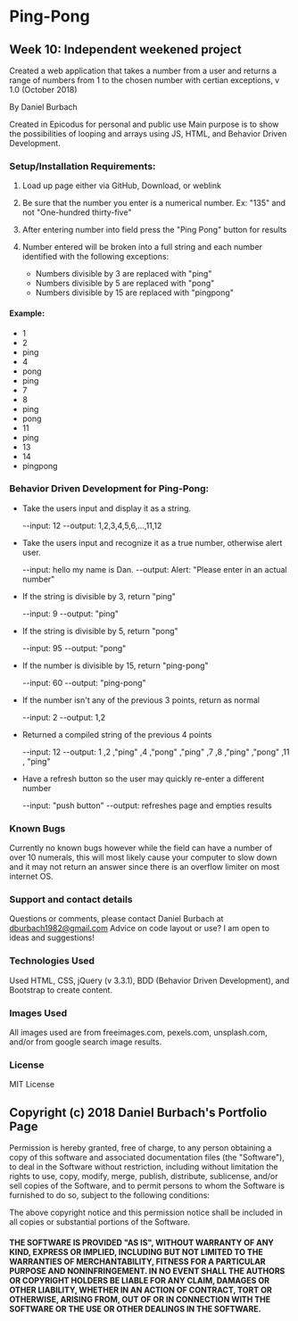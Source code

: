 # Ping-Pong
## Week 10: Independent weekened project

Created a web application that takes a number from a user and returns a range of numbers from 1 to the chosen number with certian  exceptions, v 1.0 (October 2018)

By Daniel Burbach

Created in Epicodus for personal and public use
Main purpose is to show the possibilities of looping and arrays using JS, HTML, and Behavior Driven Development.

### Setup/Installation Requirements:
1. Load up page either via GitHub, Download, or weblink
2. Be sure that the number you enter is a numerical number. Ex: "135" and not "One-hundred thirty-five"
3. After entering number into field press the "Ping Pong" button for results
4. Number entered will be broken into a full string and each number identified with the following exceptions:
    
    - Numbers divisible by 3 are replaced with "ping"
    - Numbers divisible by 5 are replaced with "pong"
    - Numbers divisible by 15 are replaced with "pingpong"
#### Example: 
- 1
- 2
- ping
- 4
- pong
- ping
- 7
- 8
- ping
- pong
- 11
- ping
- 13
- 14
- pingpong

### Behavior Driven Development for Ping-Pong:

- Take the users input and display it as a string.

    --input: 12 --output: 1,2,3,4,5,6,...,11,12

- Take the users input and recognize it as a true number, otherwise alert user.

    --input: hello my name is Dan. --output: Alert: "Please enter in an actual number"

- If the string is divisible by 3, return "ping"

    --input: 9 --output: "ping"

- If the string is divisible by 5, return "pong"

    --input: 95 --output: "pong"

- If the number is divisible by 15, return "ping-pong"

    --input: 60 --output: "ping-pong"

- If the number isn't any of the previous 3 points, return as normal

    --input: 2  --output: 1,2

- Returned a compiled string of the previous 4 points

    --input: 12  --output: 1 ,2 ,"ping" ,4 ,"pong" ,"ping" ,7 ,8 ,"ping" ,"pong" ,11 , "ping"

- Have a refresh button so the user may quickly re-enter a different number

    --input: "push button"  --output: refreshes page and empties results

### Known Bugs
Currently no known bugs however while the field can have a number of over 10 numerals, this will most likely cause your computer to slow down and it may not return an answer since there is an overflow limiter on most internet OS.

### Support and contact details
Questions or comments, please contact Daniel Burbach at dburbach1982@gmail.com Advice on code layout or use? I am open to ideas and suggestions!

### Technologies Used
Used HTML, CSS, jQuery (v 3.3.1), BDD (Behavior Driven Development),  and Bootstrap to create content.

### Images Used
All images used are from freeimages.com, pexels.com, unsplash.com, and/or from google search image results.

### License
MIT License

## Copyright (c) 2018 Daniel Burbach's Portfolio Page

Permission is hereby granted, free of charge, to any person obtaining a copy of this software and associated documentation files (the "Software"), to deal in the Software without restriction, including without limitation the rights to use, copy, modify, merge, publish, distribute, sublicense, and/or sell copies of the Software, and to permit persons to whom the Software is furnished to do so, subject to the following conditions:

The above copyright notice and this permission notice shall be included in all copies or substantial portions of the Software.

#### THE SOFTWARE IS PROVIDED "AS IS", WITHOUT WARRANTY OF ANY KIND, EXPRESS OR IMPLIED, INCLUDING BUT NOT LIMITED TO THE WARRANTIES OF MERCHANTABILITY, FITNESS FOR A PARTICULAR PURPOSE AND NONINFRINGEMENT. IN NO EVENT SHALL THE AUTHORS OR COPYRIGHT HOLDERS BE LIABLE FOR ANY CLAIM, DAMAGES OR OTHER LIABILITY, WHETHER IN AN ACTION OF CONTRACT, TORT OR OTHERWISE, ARISING FROM, OUT OF OR IN CONNECTION WITH THE SOFTWARE OR THE USE OR OTHER DEALINGS IN THE SOFTWARE.


